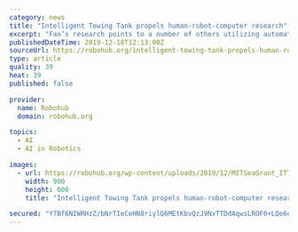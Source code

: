 ```yaml
---
category: news
title: "Intelligent Towing Tank propels human-robot-computer research"
excerpt: "Fan’s research points to a number of others utilizing automation and artificial intelligence in science: At Caltech, a robot scientist named “Adam” generates and tests hypotheses; at the Defense Advanced Research Projects Agency, the Big Mechanism program reads tens of thousands of research papers to generate new models. Similarly ..."
publishedDateTime: 2019-12-18T12:13:00Z
sourceUrl: https://robohub.org/intelligent-towing-tank-propels-human-robot-computer-research/
type: article
quality: 39
heat: 39
published: false

provider:
  name: Robohub
  domain: robohub.org

topics:
  - AI
  - AI in Robotics

images:
  - url: https://robohub.org/wp-content/uploads/2019/12/MITSeaGrant_ITT_Intelligent_Towing_Tank_VIV.png
    width: 900
    height: 600
    title: "Intelligent Towing Tank propels human-robot-computer research"

secured: "Y7Bf6NIWRHzZ/bNrTIeCeHN8riylQ6MEtKbvQzJ9NxTTDdAqwsLROF0+LQe6os/cJ3f9efW/mh50j6GUEG3EBoI85ZzNU4jjxI5zBHZlcYXQtf94wmZC4pDSCdR1IR+CQJZep7wGau/LU311mAEVtTvJShNOEfxdc0CQQtXJQgPbeWWNe4J133zKLc2fl7JXZA+a6jO9Ntoa13kQMYvynqa/iYX9cXSz+79Ldqj0yI0sEJCR+2pyQV8lbeB5+48pYtOGp+90aDo1KXuodU7oYA==;p6/LffhYCmig3tUe/WmMSw=="
---
```


